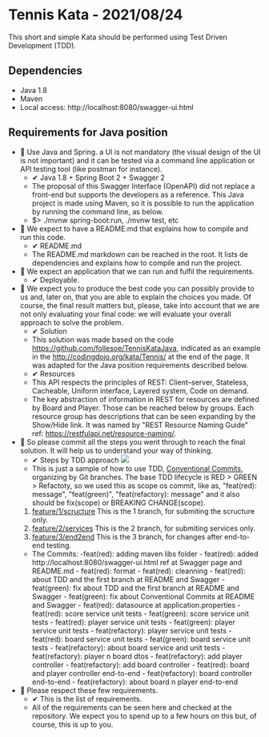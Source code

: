 # Tennis Kata - 2021/08/24

This short and simple Kata should be performed using Test Driven Development (TDD).

## Dependencies

 - Java 1.8
 - Maven
 - Local access: http://localhost:8080/swagger-ui.html

## Requirements for Java position
 - 🎯 Use Java and Spring. a UI is not mandatory (the visual design of the UI is not important) and it can be tested via a command line application or API testing tool (like postman for instance).
    - ✔ Java 1.8 + Spring Boot 2 + Swagger 2
    - The proposal of this Swagger Interface (OpenAPI) did not replace a front-end but supports the developers as a reference. This Java project is made using Maven, so it is possible to run the application by running the command line, as below.
    - $> ./mvnw spring-boot:run, ./mvnw test, etc
 - 🎯 We expect to have a README.md that explains how to compile and run this code.
    - ✔ README.md
    - The README.md markdown can be reached in the root. It lists de dependencies and explains how to compile and run the project.
 - 🎯 We expect an application that we can run and fulfil the requirements.
    - ✔ Deployable.
 - 🎯 We expect you to produce the best code you can possibly provide to us and, later on, that you are able to explain the choices you made. Of course, the final result matters but, please, take into account that we are not only evaluating your final code: we will evaluate your overall approach to solve the problem.
    - ✔ Solution
    - This solution was made based on the code https://github.com/follesoe/TennisKataJava, indicated as an example in the http://codingdojo.org/kata/Tennis/ at the end of the page. It was adapted for the Java position requirements described below.
    - ✔ Resources
    - This API respects the principles of REST: Client–server, Stateless, Cacheable, Uniform interface, Layered system, Code on demand.
    - The key abstraction of information in REST for resources are defined by Board and Player. Those can be reached below by groups. Each resource group has descriptions that can be seen expanding by the Show/Hide link. It was named by "REST Resource Naming Guide" ref: https://restfulapi.net/resource-naming/.
 - 🎯 So please commit all the steps you went through to reach the final solution. It will help us to understand your way of thinking.
    - ✔ Steps by TDD approach
    ![](https://i.imgur.com/acmyARH.png)
    - This is just a sample of how to use TDD, [Conventional Commits](https://www.conventionalcommits.org/en/v1.0.0/), organizing by Git branches. The base TDD lifecycle is RED > GREEN > Refactoty, so we used this as scope os commit, like as, "feat(red): message", "feat(green)", "feat(refactory): message" and it also should be fix(scope) or BREAKING CHANGE(scope).
    1. [feature/1/scructure](https://github.com/2021-DEV1-075/Tennis/tree/feature/1/scructure) This is the 1 branch, for submiting the scructure only.
    2. [feature/2/services](https://github.com/2021-DEV1-075/Tennis/tree/feature/2/services) This is the 2 branch, for submiting services only.
    3. [feature/3/end2end](https://github.com/2021-DEV1-075/Tennis/tree/feature/end2end) This is the 3 branch, for changes after end-to-end testing.
    - The Commits:
    		-feat(red): adding maven libs folder
    		- feat(red): added http://localhost:8080/swagger-ui.html ref at Swagger page and README.md
    		- feat(red): format
    		- feat(red): cleanning
    		- feat(red): about TDD and the first branch at README and Swagger
    		- feat(green): fix about TDD and the first branch at README and Swagger
    		- feat(green): fix about Conventional Commits at README and Swagger
    		- feat(red): datasource at application.properties
    		- feat(red): score service unit tests
    		- feat(green): score service unit tests
    		- feat(red): player service unit tests
    		- feat(green): player service unit tests
    		- feat(refactory): player service unit tests
    		- feat(red): board service unit tests
    		- feat(green): board service unit tests
    		- feat(refactory): about board service and unit tests
    		- feat(refactory): player n board dtos
    		- feat(refactory): add player controller
    		- feat(refactory): add board controller
    		- feat(red): board and player controller end-to-end
    		- feat(refactory): board controller end-to-end
    		- feat(refactory): about board n player end-to-end
 - 🎯 Please respect these few requirements.
    - ✔ This is the list of requirements.
    - All of the requirements can be seen here and checked at the repository.
We expect you to spend up to a few hours on this but, of course, this is up to you.
